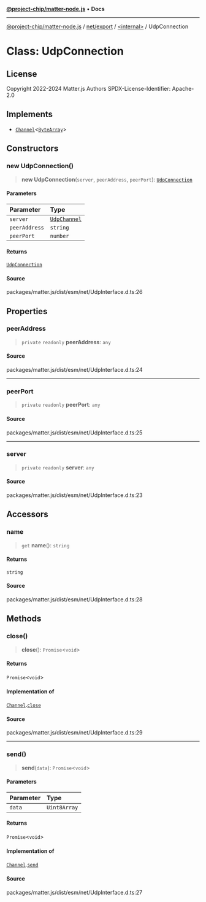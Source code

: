 [**@project-chip/matter-node.js**](../../../../README.md) • **Docs**

***

[@project-chip/matter-node.js](../../../../modules.md) / [net/export](../../README.md) / [\<internal\>](../README.md) / UdpConnection

# Class: UdpConnection

## License

Copyright 2022-2024 Matter.js Authors
SPDX-License-Identifier: Apache-2.0

## Implements

- [`Channel`](../../../../exports/common/interfaces/Channel.md)\<[`ByteArray`](../../../../util/export/README.md#bytearray)\>

## Constructors

### new UdpConnection()

> **new UdpConnection**(`server`, `peerAddress`, `peerPort`): [`UdpConnection`](UdpConnection.md)

#### Parameters

| Parameter | Type |
| :------ | :------ |
| `server` | [`UdpChannel`](../../interfaces/UdpChannel.md) |
| `peerAddress` | `string` |
| `peerPort` | `number` |

#### Returns

[`UdpConnection`](UdpConnection.md)

#### Source

packages/matter.js/dist/esm/net/UdpInterface.d.ts:26

## Properties

### peerAddress

> `private` `readonly` **peerAddress**: `any`

#### Source

packages/matter.js/dist/esm/net/UdpInterface.d.ts:24

***

### peerPort

> `private` `readonly` **peerPort**: `any`

#### Source

packages/matter.js/dist/esm/net/UdpInterface.d.ts:25

***

### server

> `private` `readonly` **server**: `any`

#### Source

packages/matter.js/dist/esm/net/UdpInterface.d.ts:23

## Accessors

### name

> `get` **name**(): `string`

#### Returns

`string`

#### Source

packages/matter.js/dist/esm/net/UdpInterface.d.ts:28

## Methods

### close()

> **close**(): `Promise`\<`void`\>

#### Returns

`Promise`\<`void`\>

#### Implementation of

[`Channel`](../../../../exports/common/interfaces/Channel.md).[`close`](../../../../exports/common/interfaces/Channel.md#close)

#### Source

packages/matter.js/dist/esm/net/UdpInterface.d.ts:29

***

### send()

> **send**(`data`): `Promise`\<`void`\>

#### Parameters

| Parameter | Type |
| :------ | :------ |
| `data` | `Uint8Array` |

#### Returns

`Promise`\<`void`\>

#### Implementation of

[`Channel`](../../../../exports/common/interfaces/Channel.md).[`send`](../../../../exports/common/interfaces/Channel.md#send)

#### Source

packages/matter.js/dist/esm/net/UdpInterface.d.ts:27
